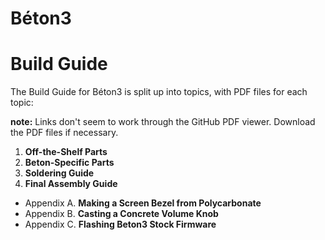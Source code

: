 # Béton3
# Build Guide

The Build Guide for Béton3 is split up into topics, with PDF files for each topic:

**note:** Links don't seem to work through the GitHub PDF viewer.  Download the PDF files if necessary.

1. **Off-the-Shelf Parts**
2. **Beton-Specific Parts**
3. **Soldering Guide**
4. **Final Assembly Guide**

- Appendix A. **Making a Screen Bezel from Polycarbonate**
- Appendix B. **Casting a Concrete Volume Knob**
- Appendix C. **Flashing Beton3 Stock Firmware**


